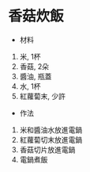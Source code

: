 # 香菇炊飯
* 材料
1. 米, 1杯
1. 香菇, 2朵
1. 醬油, 瓶蓋
1. 水, 1杯
1. 紅蘿蔔末, 少許
* 作法
1. 米和醬油水放進電鍋
2. 紅蘿蔔切末放進電鍋
3. 香菇切片放進電鍋
4. 電鍋煮飯
